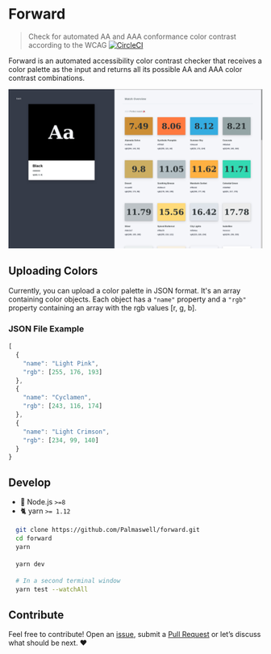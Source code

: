 # Forward

> Check for automated AA and AAA conformance color contrast according to the WCAG
[![CircleCI](https://circleci.com/gh/Palmaswell/focus-manager.svg?style=svg)](https://circleci.com/gh/Palmaswell/focus-manager)

Forward is an automated accessibility color contrast checker that receives a color palette as the input and returns all its possible AA and AAA color contrast combinations.

<img alt="screenshot" src="https://raw.githubusercontent.com/Palmaswell/forward/master/static/screenshot.png" />

## Uploading Colors
Currently, you can upload a color palette in JSON format. It's an array containing color objects. 
Each object has a `"name"` property and a `"rgb"` property containing an array with the rgb values [r, g, b].

### JSON File Example
```js
[
  {
    "name": "Light Pink",
    "rgb": [255, 176, 193]
  },
  {
    "name": "Cyclamen",
    "rgb": [243, 116, 174]
  },
  {
    "name": "Light Crimson",
    "rgb": [234, 99, 140]
  }
}
```


## Develop

* :rocket: Node.js `>=8`
* :cat2: yarn `>= 1.12`

```sh
  git clone https://github.com/Palmaswell/forward.git
  cd forward
  yarn
  
  yarn dev

  # In a second terminal window
  yarn test --watchAll
```

## Contribute

Feel free to contribute! Open an [issue](https://github.com/Palmaswell/forward/issues), submit a
[Pull Request](https://github.com/Palmaswell/forward/pulls) or let’s discuss what should be next. ❤️
